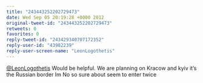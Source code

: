 ```yaml
---
title: "243443252202729473"
date: Wed Sep 05 20:19:28 +0000 2012
original-tweet-id: "243443252202729473"
retweets: 0
favorites: 0
reply-tweet-id: "243429340707172352"
reply-user-id: "43982239"
reply-user-screen-name: "LeonLogothetis"
---
```

<a href="https://twitter.com/LeonLogothetis">@LeonLogothetis</a> Would be helpful. We are planning on Kracow and kyiv it’s the Russian border Im No so sure about seem to enter twice
